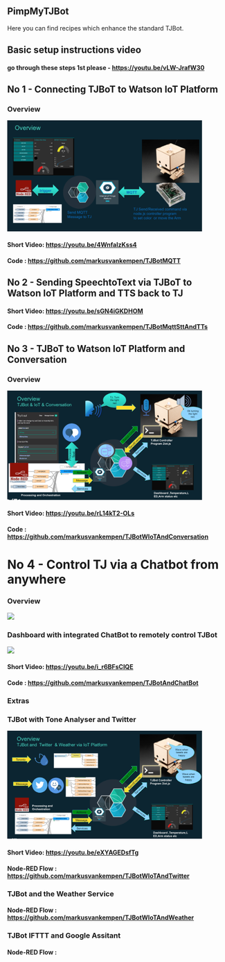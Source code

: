 ## PimpMyTJBot
Here you can find recipes which enhance the standard TJBot.
## Basic setup instructions video
#### go through these steps 1st please -  https://youtu.be/vLW-JrafW30
###
## No 1 - Connecting TJBoT to Watson IoT Platform
### Overview
<img src="https://raw.githubusercontent.com/markusvankempen/TJBotMQTT/master/images/Screenshot%202017-06-20%2016.52.31.png" width="450"/>

#### Short Video: https://youtu.be/4WnfalzKss4
#### Code : https://github.com/markusvankempen/TJBotMQTT

## No 2 - Sending SpeechtoText via TJBoT to Watson IoT Platform and TTS back to TJ
#### Short Video: https://youtu.be/sGN4iGKDHOM
#### Code : https://github.com/markusvankempen/TJBotMqttSttAndTTs

## No 3 - TJBoT to Watson IoT Platform and Conversation
### Overview
<img src="https://raw.githubusercontent.com/markusvankempen/TJBotWIoTAndConversation/master/images/Screenshot%202017-06-20%2016.54.49.png" width="450"/>

#### Short Video: https://youtu.be/rL14kT2-OLs
#### Code : https://github.com/markusvankempen/TJBotWIoTAndConversation

# No 4 - Control TJ via a Chatbot from anywhere
### Overview
<img src="https://raw.githubusercontent.com/markusvankempen/TJBotAndChatBot/master/images/Screenshot%202017-06-18%2018.49.39.png" width="450"/>

### Dashboard with integrated ChatBot to remotely control TJBot
<img src="https://raw.githubusercontent.com/markusvankempen/TJBotAndChatBot/master/images/Screenshot%202017-06-20%2016.27.57.png" width="450"/>

#### Short Video: https://youtu.be/i_r6BFsCIQE
#### Code : https://github.com/markusvankempen/TJBotAndChatBot


### Extras
### TJBot with Tone Analyser and Twitter
<img src="https://raw.githubusercontent.com/markusvankempen/TJBotWIoTAndTwitter/master/images/Screenshot%202017-06-20%2016.41.20.png" width="450"/>

#### Short Video: https://youtu.be/eXYAGEDsfTg
#### Node-RED Flow : https://github.com/markusvankempen/TJBotWIoTAndTwitter
### TJBot and the Weather Service
#### Node-RED Flow : https://github.com/markusvankempen/TJBotWIoTAndWeather
### TJBot IFTTT and Google Assitant
#### Node-RED Flow :
